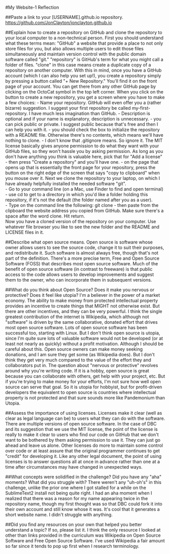 #My Website-1 Reflection

##Paste a link to your [USERNAME].github.io repository.
https://github.com/JonClayton/jonclayton.github.io

##Explain how to create a repository on GitHub and clone the repository to your local computer to a non-technical person.
First you should understand what these terms mean:
	"GitHub"	a website that provide a place to not only store files for you, but also allows multiple users to edit those files simultaneously and maintain version control with the public domain software called "git."
	"repository" is GitHub's term for what you might call a folder of files.
	"clone" in this case means create a duplicate copy of a repository on another computer.
With this in mind, once you have a GitHub account (which I can also help you set up!), you create a repository simply by pressing a button called "+ New Repository." You'll find it on the front page of your account.  You can get there from any other GitHub page by clicking on the OctoCat symbol in the top left corner.
When you click on the button to create a new repository, you get a screen where you have to make a few choices:
	- Name your repository. GitHub will even offer you a (rather bizarre) suggestion. I suggest your first repository be called my-first-repository. I have much less imagination than GitHub.
	- Description is optional and if your name is explanatory, description is unnecessary.
	- you can pick public or private. I suggest public because that's free and then I can help you with it.
	- you should check the box to initialize the repository with a README file. Otherwise there's no contents, which means we'll have nothing to clone.
	- I don't know that .gitignore means. So ignore it. The MIT license basically gives anyone permission to do what they want with your GitHub files, so they won't hassle you by asking permission. As long as you don't have anything you think is valuable here, pick that for "Add a license"
	- then press "Create a repository" and you'll have one.
	- on the page that opens up that is essentially the front page for your repository, press the button on the right edge of the screen that says "copy to clipboard" when you mouse over it.
Next we clone the repository to your laptop, on which I have already helpfully installed the needed software "git".  
	- Go to your command line (on a Mac, use Finder to find and open terminal)
	- use cd to get to a directory in which you'd like a folder holding this repository, if it's not the default (the folder named after you as a user).  
	- Type on the command line the following: git clone
	- then paste from the clipboard the website address you copied from GitHub. Make sure there's a space after the word clone.  Hit return.  
Now you have a cloned version of the repository on your computer.  Use whatever file browser you like to see the new folder and the README and LICENSE files in it.

##Describe what open source means.
Open source is software whose owner allows users to see the source code, change it to suit their purposes, and redistribute it.  Such software is almost always free, though that's not part of the definition. There's a more precise term, Free and Open Source Software (FOSS) that describes most open source software.  Much of the benefit of open source software (in contrast to freeware) is that public access to the code allows users to develop improvements and suggest them to the owner, who can incorporate them in subsequent versions. 

##What do you think about Open Source? Does it make you nervous or protective? Does it feel like utopia?
I'm a believer in the power of a market economy. The ability to make money from protected intellectual property provides an incentive to create things that MIGHT not otherwise exist. But there are other incentives, and they can be very powerful. I think the single greatest contribution of the internet is Wikipedia, which although not "software" is driven by the same collaborative, donated effort that drives most open source software. Lots of open source software has been successful too, starting with Linux.  But I don't think open source is utopia, since I'm quite sure lots of valuable software would not be developed (or at least not nearly as quickly) without a profit motivation. Although I should be careful about this. Open source owners can make money seeking donations, and I am sure they get some (as Wikipedia does).  But I don't think they get very much compared to the value of the effort they and collaborators put in.
The question about "nervous or protective" revolves around why you're writing code. If it is a hobby, open source is great because you can collaborate with others, get help with your project, etc.  But if you're trying to make money for your efforts, I'm not sure how well open source can serve that goal. So it is utopia for hobbyist, but for profit-driven developers the equivalent to open source is countries where intellectual property is not protected and that sure sounds more like Pandemonium than Utopia.

##Assess the importance of using licenses.
Licenses make it clear (well as clear as legal language can be) to users what they can do with the software. There are multiple versions of open source software. In the case of DBC and its suggestion that we use the MIT license, the point of the license is really to make it clear to users who find our code on GitHub that we don't want to be bothered by them asking permission to use it. They can just go ahead and leave us alone.  Other licenses do more to maintain some control over code or at least assure that the original programmer continues to get "credit" for developing it. Like any other legal document, the point of using licenses is to answer questions all at once in advance rather than one at a time after circumstances may have changed in unexpected ways.

##What concepts were solidified in the challenge? Did you have any "aha" moments? What did you struggle with?
There weren't any "uh-oh's" in this challenge, unlike the prior one where I got stalled for a while on the SublimeText2 install not being quite right.  I had an aha moment when I realized that there was a reason for my name appearing twice in the repository name, though my first thought was so that DBC could fork it into their own account and still know whose it was.  It's cool that it generates a short website name.  I didn't struggle with anything.

##Did you find any resources on your own that helped you better understand a topic? If so, please list it.
I think the only resource I looked at other than links provided in the curriculum was Wikipedia on Open Source Software and Free Open Source Software.  I've used Wikipedia a fair amount so far since it tends to pop up first when I research terminology.